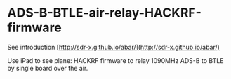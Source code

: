 # ADS-B-BTLE-air-relay-HACKRF-firmware

See introduction [http://sdr-x.github.io/abar/](http://sdr-x.github.io/abar/)

Use iPad to see plane: HACKRF firmware to relay 1090MHz ADS-B to BTLE by single board over the air.
